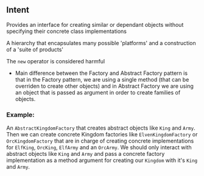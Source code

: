 ## Intent

Provides an interface for creating similar or dependant objects without specifying their concrete class implementations

A hierarchy that encapsulates many possible 'platforms' and a construction of a 'suite of products'

The `new` operator is considered harmful

- Main difference between the Factory and Abstract Factory pattern is that in the Factory pattern, we are using a single method (that can be overriden to create other objects) and in Abstract Factory we are using an object that is passed as argument in order to create families of objects.

### Example:

An `AbstractKingdomFactory` that creates abstract objects like `King` and `Army`. Then we can create concrete Kingdom factories like `ElvenKingdomFactory` or `OrcKingdomFactory` that are in charge of creating concrete implementations for `ElfKing`, `OrcKing`, `ElfArmy` and an `OrcArmy`. We should only interact with abstract objects like `King` and `Army` and pass a concrete factory implementation as a method argument for creating our `Kingdom` with it's `King` and `Army`.
